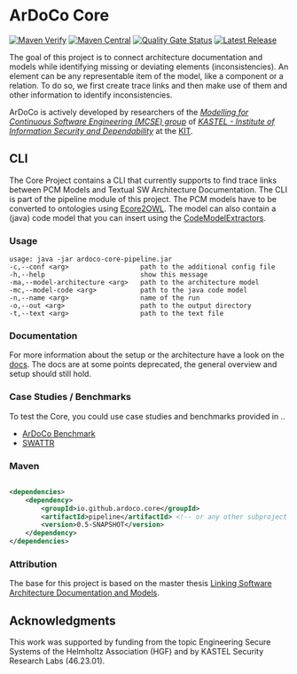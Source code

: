 # ArDoCo Core

[![Maven Verify](https://github.com/ArDoCo/Core/workflows/Maven%20Verify/badge.svg)](https://github.com/ArDoCo/Core/actions?query=workflow%3A%22Maven+Verify%22)
[![Maven Central](https://maven-badges.herokuapp.com/maven-central/io.github.ardoco.core/parent/badge.svg)](https://maven-badges.herokuapp.com/maven-central/io.github.ardoco.core/parent)
[![Quality Gate Status](https://sonarcloud.io/api/project_badges/measure?project=ArDoCo_Core&metric=alert_status)](https://sonarcloud.io/dashboard?id=ArDoCo_Core)
[![Latest Release](https://img.shields.io/github/release/ArDoCo/Core.svg)](https://github.com/ArDoCo/Core/releases/latest)

The goal of this project is to connect architecture documentation and models while identifying missing or deviating
elements (inconsistencies).
An element can be any representable item of the model, like a component or a relation.
To do so, we first create trace links and then make use of them and other information to identify inconsistencies.

ArDoCo is actively developed by researchers of
the _[Modelling for Continuous Software Engineering (MCSE) group](https://mcse.kastel.kit.edu)_
of _[KASTEL - Institute of Information Security and Dependability](https://kastel.kit.edu)_ at
the [KIT](https://www.kit.edu).

## CLI

The Core Project contains a CLI that currently supports to find trace links between PCM Models and Textual SW
Architecture Documentation.
The CLI is part of the pipeline module of this project.
The PCM models have to be converted to ontologies using [Ecore2OWL](https://github.com/kit-sdq/Ecore2OWL).
The model can also contain a (java) code model that you can insert using
the [CodeModelExtractors](https://github.com/ArDoCo/CodeModelExtractors).

### Usage

```
usage: java -jar ardoco-core-pipeline.jar
-c,--conf <arg>                  path to the additional config file
-h,--help                        show this message
-ma,--model-architecture <arg>   path to the architecture model
-mc,--model-code <arg>           path to the java code model
-n,--name <arg>                  name of the run
-o,--out <arg>                   path to the output directory
-t,--text <arg>                  path to the text file
```

### Documentation

For more information about the setup or the architecture have a look on the [docs](https://ardoco.github.io/Core).
The docs are at some points deprecated, the general overview and setup should still hold.

### Case Studies / Benchmarks

To test the Core, you could use case studies and benchmarks provided in ..

* [ArDoCo Benchmark](https://github.com/ArDoCo/Benchmark)
* [SWATTR](https://github.com/ArDoCo/SWATTR)

### Maven

```xml

<dependencies>
	<dependency>
		<groupId>io.github.ardoco.core</groupId>
		<artifactId>pipeline</artifactId> <!-- or any other subproject -->
		<version>0.5-SNAPSHOT</version>
	</dependency>
</dependencies>
```

### Attribution

The base for this project is based on the master
thesis [Linking Software Architecture Documentation and Models](https://doi.org/10.5445/IR/1000126194).

## Acknowledgments

This work was supported by funding from the topic Engineering Secure Systems of the Helmholtz Association (HGF) and by
KASTEL Security Research Labs (46.23.01).
